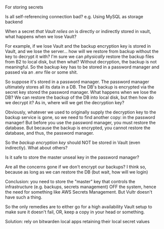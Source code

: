 For storing secrets

Is all self-referencing connection bad? e.g. Using MySQL as storage backend

When a secret _that Vault relies on_ is directly or indirectly stored in vault, what happens when we lose Vault?

For example, if we lose Vault and the backup encryption key is stored in Vault, and we lose the server... how will we restore from backup without the key to decrypt it with? I'm sure we can _physically_ restore the backup files from B2 to local disk, but then what? Without decryption, the backup is not meaningful. So the backup key has to be stored in a password manager and passed via an .env file or some shit.

So suppose it's stored in a password manager. The password manager ultimately stores all its data in a DB. The DB's backup is encrypted via the secret key stored the password manager. What happens when we lose the DB? We can restore the backup of the DB into local disk, but then how do we decrypt it? As in, where will we get the decryption key?

Obviously, whatever we used to originally supply the decryption key to the backup service is gone, so we need to find another copy: in the password manager! But before you use the password manager, you must restore the database. But because the backup is encrypted, you cannot restore the database, and thus, the password manager.

So the _backup encryption key_ should NOT be stored in Vault (even indirectly). What about others?

Is it safe to store the master unseal key in the password manager?

Are all the concerns gone if we don't encrypt our backups? I think so, because as long as we can restore the DB (but wait, how will we login)

Conclusion: you need to store the "master" key that controls the infrastructure (e.g. backups, secrets management) OFF the system, hence the need for something like AWS Secrets Management. But Vultr doesn't have such a thing.

So the only remedies are to either go for a high availability Vault setup to make sure it doesn't fail, OR, keep a copy in your head or something.

Solution: rely on bitwarden local apps retaining their local secret values
